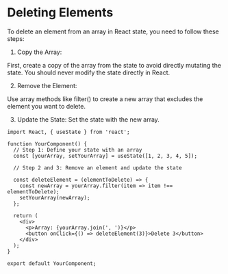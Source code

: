 # Deleting Elements

To delete an element from an array in React state, you need to follow these steps:

1. Copy the Array: 

First, create a copy of the array from the state to avoid directly mutating the state. You should never modify the state directly in React.

2. Remove the Element: 

Use array methods like filter() to create a new array that excludes the element you want to delete.

3. Update the State: Set the state with the new array.

```
import React, { useState } from 'react';

function YourComponent() {
  // Step 1: Define your state with an array
  const [yourArray, setYourArray] = useState([1, 2, 3, 4, 5]);

  // Step 2 and 3: Remove an element and update the state
  
  const deleteElement = (elementToDelete) => {
    const newArray = yourArray.filter(item => item !== elementToDelete);
    setYourArray(newArray);
  };

  return (
    <div>
      <p>Array: {yourArray.join(', ')}</p>
      <button onClick={() => deleteElement(3)}>Delete 3</button>
    </div>
  );
}

export default YourComponent;

```

